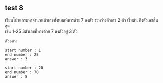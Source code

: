 ## test 8
เขียนโปรแกรมหาจำนวนตัวเลขทั้งหมดที่หารด้วย 7 ลงตัว ระหว่างตัวเลข 2 ตัว เริ่มต้น ถึงตัวเลขสิ้นสุด    
เช่น 1-25 มีตัวเลขที่หารด้วย 7 ลงตัวอยู่ 3 ตัว

ตัวอย่าง
```
start number : 1
end number : 25
answer : 3

start number : 20
end number : 70
answer : 8
```